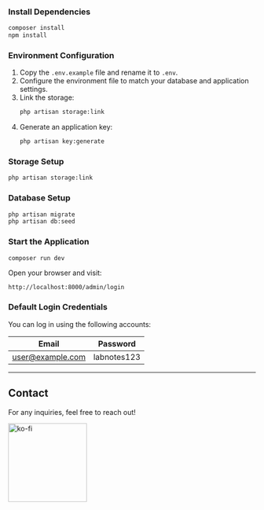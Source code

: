 ### **Install Dependencies**  
```bash
composer install
npm install
```

### **Environment Configuration**  
1. Copy the `.env.example` file and rename it to `.env`.  
2. Configure the environment file to match your database and application settings.  
3. Link the storage:  
   ```bash
   php artisan storage:link
   ```
4. Generate an application key:  
   ```bash
   php artisan key:generate
   ```

### **Storage Setup**  
```bash
php artisan storage:link
```
### **Database Setup**  
```bash
php artisan migrate
php artisan db:seed
```

### **Start the Application**  
```bash
composer run dev
```

Open your browser and visit:  
```
http://localhost:8000/admin/login
```

### **Default Login Credentials**  
You can log in using the following accounts:  

| Email                 | Password      |
|-----------------------|--------------|
| user@example.com      | labnotes123  |

--- 

## **Contact**  
For any inquiries, feel free to reach out!

<a href="https://www.ko-fi.com/dxnzid">
<img src="https://cdn.ko-fi.com/cdn/kofi3.png?v=3" width="160" alt="ko-fi" />
</a>
